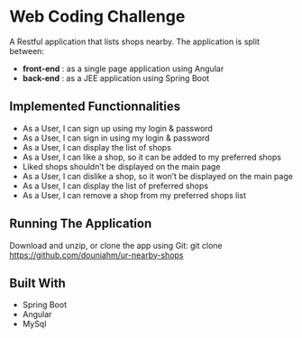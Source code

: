 # Web Coding Challenge
A Restful application that lists shops nearby. The application is split between:
  - **front-end** : as a single page application using Angular
  - **back-end** : as a JEE application using Spring Boot
 
## Implemented Functionnalities
* As a User, I can sign up using my login & password
* As a User, I can sign in using my login & password
* As a User, I can display the list of shops 
* As a User, I can like a shop, so it can be added to my preferred shops
* Liked shops shouldn’t be displayed on the main page
* As a User, I can dislike a shop, so it won’t be displayed on the main page
* As a User, I can display the list of preferred shops
* As a User, I can remove a shop from my preferred shops list

## Running The Application
Download and unzip, or clone the app using Git:
git clone https://github.com/douniahm/ur-nearby-shops

## Built With
- Spring Boot
- Angular
- MySql


